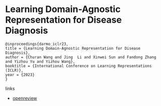 # Learning Domain-Agnostic Representation for Disease Diagnosis

```
@inproceedings{darmo_iclr23,
title = {Learning Domain-Agnostic Representation for Disease Diagnosis},
author = {Churan Wang and Jing  Li and Xinwei Sun and Fandong Zhang and Yizhou Yu and Yizhou Wang},
booktitle = {International Conference on Learning Representations (ICLR)},
year = {2023}
}
```

links
- [openreview](https://openreview.net/forum?id=-HHJZlRpGb)
